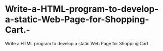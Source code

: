 # Write-a-HTML-program-to-develop-a-static-Web-Page-for-Shopping-Cart.-
Write a HTML program to develop a static Web Page for Shopping Cart. 
